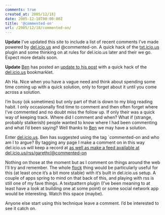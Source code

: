 ```yaml
---
comments: true
created_at: 2005/12/18}
date: 2005-12-18T00:00:00Z
title: '@commented-on'
url: /2005/12/18/commented-on/
---
```


<p>
<strong>Update</strong> I’ve updated this site to include a list of recent comments I’ve made powered by <a href="http://del.icio.us">del.icio.us</a> and @commented-on. A quick hack of the <a href="http://textpattern.org/plugins/163/txpicious">txt.icio.us</a> plugin and some thinking on at rules for del.icio.us later and their we go. Expect more details soon.

</p>
<p>
<strong>Update</strong> <a href="http://ben-ward.co.uk">Ben</a> has posted an <a href="http://ben-ward.co.uk/journal/follow-me-with-delicious/">update to his post</a> with a quick hack of the <a href="http://del.icio.us">del.icio.us</a> bookmarklet.

</p>
<p>
Ah Ha. Nice when you have a vague need and think about spending some time coming up with a quick solution, only to forget about it until you come across a solution.

</p>
<p>
I’m busy (ok sometimes) but only part of that is down to my blog reading habit. I only occasionally find time to comment and then often forget where I’ve commented and no doubt miss the follow up. If only their was a quick way of keeping track. Where did I comment and when? What if (strange, probably stalkerish) people wanted to know where I had been commenting and what I’d been saying? Well thanks to <a href="http://www.ben-ward.co.uk">Ben</a> we may have a solution.

</p>
<p>
Enter <a href="http://del.icio.us">del.icio.us</a>. Ben has suggested using the tag `commented-on and who am I to argue? By tagging any page I make a comment on in this way del.icio.us will keep a record at <a href="http://del.icio.us/garethr/`commented-on"&gt;del.icio.us/garethr/@commented-on</a> as well as make a feed available at <a href="http://del.icio.us/rss/garethr/@commented-on">del.icio.us/rss/garethr/@commented-on</a>

</p>
<p>
Nothing on those at the moment but as I comment on things around the web I’ll try and remember. The whole <a href="http://flock.com">flock</a> thing would be particularly useful for this (at least once it’s a bit more stable) with it’s built in del.icio.us setup. A couple of apps spring to mind on that back of this, and playing with rss is still one of my fave things. A textpattern plugin (I’ve been meaning to at least have a look at building one at some point) or some social network app would be interesting. Watch this space (maybe).

</p>
<p>
Anyone else start using this technique leave a comment. I’d be interested to see it catch on.

</p>
